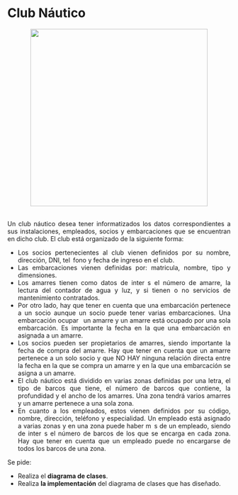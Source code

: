<div align="justify">


# Club Náutico

<div align="center">
  <img src="http://www.travelfooddrink.com/wp-content/uploads/2016/05/Club-Nautico-Tenerife-Canary-Islands.jpg" width="400px">
</div>

</br>

  Un club náutico desea tener informatizados los datos correspondientes a sus instalaciones, empleados, socios y embarcaciones que se encuentran en dicho club. El club está organizado de la siguiente forma:
  - Los socios pertenecientes al club vienen definidos por su nombre, dirección, DNI, tel fono y fecha de ingreso en el club.
  - Las embarcaciones vienen definidas por: matricula, nombre, tipo y dimensiones.
  - Los amarres tienen como datos de inter s el número de amarre, la lectura del contador de agua y luz, y si tienen o no servicios de mantenimiento contratados.
  - Por otro lado, hay que tener en cuenta que una embarcación pertenece a un socio aunque un socio puede tener varias embarcaciones. Una embarcación ocupar  un amarre y un amarre está ocupado por una sola embarcación. Es importante la fecha en la que una embarcación en asignada a un amarre.
  - Los socios pueden ser propietarios de amarres, siendo importante la fecha de compra del amarre. Hay que tener en cuenta que un amarre pertenece a un solo socio y que NO HAY ninguna relación directa entre la fecha en la que se compra un amarre y en la que una embarcación se asigna a un amarre.
  - El club náutico está dividido en varias zonas definidas por una letra, el tipo de barcos que tiene, el número de barcos que contiene, la profundidad y el ancho de los amarres. Una zona tendrá varios amarres y un amarre pertenece a una sola zona.
  - En cuanto a los empleados, estos vienen definidos por su código, nombre, dirección, teléfono y especialidad. Un empleado está asignado a varias zonas y en una zona puede haber m s de un empleado, siendo de inter s el número de barcos de los que se encarga en cada zona. Hay que tener en cuenta que un empleado puede no encargarse de todos los barcos de una zona.


  Se pide:
  - Realiza el __diagrama de clases__.
  - Realiza __la implementación__ del diagrama de clases que has diseñado.


</div>
